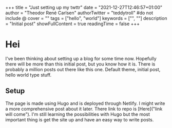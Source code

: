 +++
title = "Just setting up my twttr"
date = "2021-12-27T12:46:57+01:00"
author = "Theodor René Carlsen"
authorTwitter = "teddytroll" #do not include @
cover = ""
tags = ["hello", "world"]
keywords = ["", ""]
description = "Initial post"
showFullContent = true
readingTime = false
+++

# Hei
I've been thinking about setting up a blog for some time now. Hopefully there
will be more than this initial post, but you know how it is. There is probably a
million posts out there like this one. Default theme, initial post, hello world
type stuff. 


## Setup
The page is made using Hugo and is deployed through Netlify. I might write a
more comprehensive post about it later. There link to repo is [Here]("link will
come"). I'm still learning the possibilities with Hugo but the most important
thing is get the site up and have an easy way to write posts.


